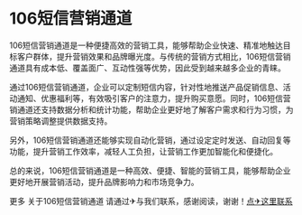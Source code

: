 # 106短信营销通道

106短信营销通道是一种便捷高效的营销工具，能够帮助企业快速、精准地触达目标客户群体，提升营销效果和品牌曝光度。与传统的营销方式相比，106短信营销通道具有成本低、覆盖面广、互动性强等优势，因此受到越来越多企业的青睐。

通过106短信营销通道，企业可以定制短信内容，针对性地推送产品促销信息、活动通知、优惠福利等，有效吸引客户的注意力，提升购买意愿。同时，106短信营销通道还支持数据分析和统计功能，帮助企业更好地了解客户需求和行为习惯，为营销策略调整提供数据支持。

另外，106短信营销通道还能够实现自动化营销，通过设定定时发送、自动回复等功能，提升营销工作效率，减轻人工负担，让营销工作更加智能化和便捷化。

总的来说，106短信营销通道是一种高效、便捷、智能的营销工具，能够帮助企业更好地开展营销活动，提升品牌影响力和市场竞争力。

更多 关于106短信营销通道 请通过✈与我们联系，感谢阅读，谢谢！[点✈这里联系](https://w.k02.cc)